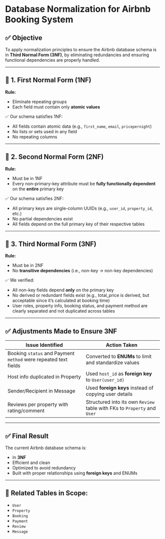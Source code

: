 # Database Normalization for Airbnb Booking System

## ✅ Objective

To apply normalization principles to ensure the Airbnb database schema is in **Third Normal Form (3NF)**, by eliminating redundancies and ensuring functional dependencies are properly handled.

---

## 🔹 1. First Normal Form (1NF)

**Rule:**  
- Eliminate repeating groups
- Each field must contain only **atomic values**

✅ Our schema satisfies 1NF:
- All fields contain atomic data (e.g., `first_name`, `email`, `pricepernight`)
- No lists or sets used in any field
- No repeating columns

---

## 🔹 2. Second Normal Form (2NF)

**Rule:**  
- Must be in 1NF  
- Every non-primary-key attribute must be **fully functionally dependent** on the **entire** primary key

✅ Our schema satisfies 2NF:
- All primary keys are single-column UUIDs (e.g., `user_id`, `property_id`, etc.)
- No partial dependencies exist
- All fields depend on the full primary key of their respective tables

---

## 🔹 3. Third Normal Form (3NF)

**Rule:**  
- Must be in 2NF  
- No **transitive dependencies** (i.e., non-key → non-key dependencies)

✅ We verified:
- All non-key fields depend **only** on the primary key
- No derived or redundant fields exist (e.g., total_price is derived, but acceptable since it’s calculated at booking time)
- User roles, property info, booking status, and payment method are clearly separated and not duplicated across tables

---

## ✅ Adjustments Made to Ensure 3NF

| Issue Identified                           | Action Taken                                                   |
|--------------------------------------------|----------------------------------------------------------------|
| Booking `status` and Payment `method` were repeated text fields | Converted to **ENUMs** to limit and standardize values         |
| Host info duplicated in Property           | Used `host_id` as **foreign key** to `User(user_id)`           |
| Sender/Recipient in Message                | Used **foreign keys** instead of copying user details          |
| Reviews per property with rating/comment   | Structured into its own `Review` table with FKs to `Property` and `User` |

---

## ✅ Final Result

The current Airbnb database schema is:
- In **3NF**
- Efficient and clean
- Optimized to avoid redundancy
- Built with proper relationships using **foreign keys** and ENUMs

---

## 📎 Related Tables in Scope:
- `User`
- `Property`
- `Booking`
- `Payment`
- `Review`
- `Message`